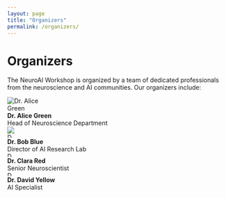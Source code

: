 ```yaml
---
layout: page
title: "Organizers"
permalink: /organizers/
---
```


# Organizers

The NeuroAI Workshop is organized by a team of dedicated professionals from the neuroscience and AI communities. Our organizers include:

<div class="organizers-container">
  <div class="organizer">
    <div class="" style="max-width: 20%;max-height: 20%;display: inline-block;">
        <img src="{{ site.baseurl }}/images/organizers/alice-green.jpg" alt="Dr. Alice Green" class="organizer-photo">
    </div>
    <div class="organizer-info">
      <strong>Dr. Alice Green</strong><br>
      Head of Neuroscience Department
    </div>
  </div>

  <div class="" style="max-width: 15%;max-height: 20%;display: inline-block;">
        <img src="{{ site.baseurl }}/images/organizers/alice-green.jpg">
    </div>

    

  <div class="organizer">
    <img src="{{ site.baseurl }}/images/organizers/bob-blue.jpg" alt="Dr. Bob Blue" class="organizer-photo" style="width: 10px; height: 10px;">
    <div class="organizer-info">
      <strong>Dr. Bob Blue</strong><br>
      Director of AI Research Lab
    </div>
  </div>

  <div class="organizer">
    <img src="{{ site.baseurl }}/images/organizers/clara-red.jpg" alt="Dr. Clara Red" class="organizer-photo" style="width: 10px; height: 10px;">
    <div class="organizer-info">
      <strong>Dr. Clara Red</strong><br>
      Senior Neuroscientist
    </div>
  </div>

  <div class="organizer">
    <img src="{{ site.baseurl }}/images/organizers/david-yellow.jpg" alt="Dr. David Yellow" class="organizer-photo" style="width: 10px; height: 10px;">
    <div class="organizer-info">
      <strong>Dr. David Yellow</strong><br>
      AI Specialist
    </div>
  </div>
</div>